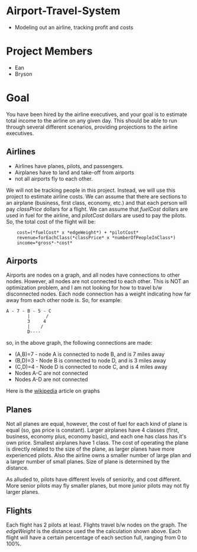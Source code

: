 # Airport-Travel-System
* Modeling out an airline, tracking profit and costs

# Project Members
* Ean
* Bryson

# Goal
You have been hired by the airline executives, and your goal is to estimate total income to the airline on any given day.
This should be able to run through several different scenarios, providing projections to the airline executives.


## Airlines
* Airlines have planes, pilots, and passengers.
* Airplanes have to land and take-off from airports
* not all airports fly to each other.

We will not be tracking people in this project. Instead, we will use this project to estimate airline costs.
We can assume that there are sections to an airplane (business, first class, economy, etc.) and that each person will pay *classPrice* dollars for a  flight. We can assume that *fuelCost* dollars are used in fuel for the airline, and *pilotCost* dollars are used to pay the pilots. So, the total cost of the flight will be:

		cost=(*fuelCost* x *edgeWeight*) + *pilotCost*
		revenue=forEachClass(*classPrice* x *numberOfPeopleInClass*)
		income=*gross*-*cost* 
		
## Airports
Airports are nodes on a graph, and all nodes have connections to other nodes. However, all nodes are not connected to each other. This is NOT an optimization problem, and I am not looking for how to travel b/w disconnected nodes.
Each node connection has a weight indicating how far away from each other node is. So, for example:

	A - 7 - B - 5 - C
            |      /
            3     4
            |    /
            D----
	

so, in the above graph, the following connections are made:
* (A,B)=7 - node A is connected to node B, and is 7 miles away
* (B,D)=3 - Node B is connected to node D, and is 3 miles away 
* (C,D)=4 - Node D is connected to node C, and is 4 miles away
* Nodes A-C are not connected
* Nodes A-D are not connected
	
Here is the [wikipedia](https://en.wikipedia.org/wiki/Graph_theory) article on graphs	


## Planes
Not all planes are equal, however, the cost of fuel for each kind of plane is equal (so, gas price is constant).
Larger airplanes have 4 classes (first, business, economy plus, economy basic), and each one has class has it's own price. Smallest airplanes have 1 class. The cost of operating the plane is directly related to the size of the plane, as larger planes have more experienced pilots. Also the airline owns a smaller number of large plan and a larger number of small planes. Size of plane is determined by the distance.

As alluded to, pilots have different levels of seniority, and cost different. More senior pilots may fly smaller planes, but more junior pilots may not fly larger planes. 

## Flights
Each flight has 2 pilots at least.
Flights travel b/w nodes on the graph. The *edgeWeight* is the distance used the the calculation shown above.
Each flight will have a certain percentage of each section full, ranging from 0 to 100%.
